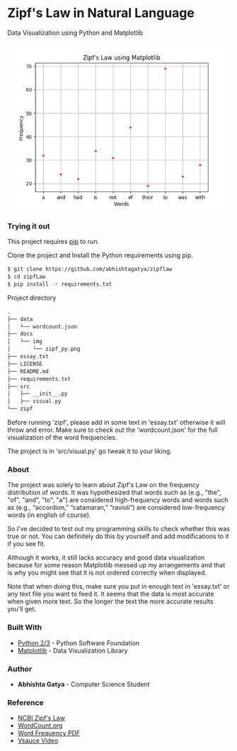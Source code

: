 # Zipf's Law in Natural Language

Data Visualization using Python and Matplotlib

![ZipfLaw](docs/img/zipf_py.png)

### Trying it out

This project requires [pip](https://pip.pypa.io/en/stable/installing/) to run.

Clone the project and Install the Python requirements using pip.

```sh
$ git clone https://github.com/abhishtagatya/zipflaw
$ cd zipfLaw
$ pip install -r requirements.txt
```

Project directory

```sh
.
├── data
│   └── wordcount.json
├── docs
│   └── img
│       └── zipf_py.png
├── essay.txt
├── LICENSE
├── README.md
├── requirements.txt
├── src
│   ├── __init__.py
│   ├── visual.py
└── zipf
```

Before running 'zipf', please add in some text in 'essay.txt' otherwise it will throw and error.
Make sure to check out the 'wordcount.json' for the full visualization of the word frequencies.

The project is in 'src/visual.py' go tweak it to your liking.

### About

The project was solely to learn about Zipf's Law on the frequency distribution of words.
It was hypothesized that words such as (e.g., "the", "of", "and", "to", "a") are considered high-frequency words and words such as (e.g., “accordion,” “catamaran,” “ravioli”) are considered low-frequency words (in english of course).

So I've decided to test out my programming skills to check whether this was true or not. You can definitely do this by yourself and add modifications to it if you see fit.

Although it works, it still lacks accuracy and good data visualization because for some reason Matplotlib messed up my arrangements and that is why you might see that it is not ordered correctly when displayed.

Note that when doing this, make sure you put in enough text in 'essay.txt' or any text file you want to feed it. It seems that the data is most accurate when given more text. So the longer the text the more accurate results you'll get.

### Built With

- [Python 2/3](python.org) - Python Software Foundation
- [Matplotlib](matplotlib.org) - Data Visualization Library

### Author

- **Abhishta Gatya** - Computer Science Student

### Reference

- [NCBI Zipf's Law](https://www.ncbi.nlm.nih.gov/pmc/articles/PMC4176592/)
- [WordCount.org](http://www.wordcount.org/main.php)
- [Word Frequency PDF](https://www.wordfrequency.info/files/entries.pdf)
- [Vsauce Video](https://youtu.be/fCn8zs912OE)
